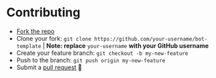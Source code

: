 # Contributing
- [Fork the repo](https://github.com/Irian3x3/bot-template/fork)
- Clone your fork: `git clone https://github.com/your-username/bot-template`
| **Note: replace** `your-username` **with your GitHub username**
- Create your feature branch: `git checkout -b my-new-feature`
- Push to the branch: `git push origin my-new-feature`
- Submit a [pull request](https://github.com/Irian3x3/bot-template/compare) 🙂

